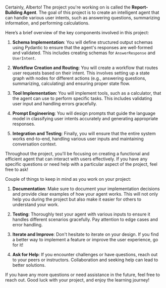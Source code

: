 Certainly, Alberto! The project you're working on is called the **Report-Building Agent**. The goal of this project is to create an intelligent agent that can handle various user intents, such as answering questions, summarizing information, and performing calculations. 

Here’s a brief overview of the key components involved in this project:

1. **Schema Implementation**: You will define structured output schemas using Pydantic to ensure that the agent's responses are well-formed and validated. This includes creating schemas for `AnswerResponse` and `UserIntent`.

2. **Workflow Creation and Routing**: You will create a workflow that routes user requests based on their intent. This involves setting up a state graph with nodes for different actions (e.g., answering questions, summarizing, calculating) and ensuring proper state flow.

3. **Tool Implementation**: You will implement tools, such as a calculator, that the agent can use to perform specific tasks. This includes validating user input and handling errors gracefully.

4. **Prompt Engineering**: You will design prompts that guide the language model in classifying user intents accurately and generating appropriate responses.

5. **Integration and Testing**: Finally, you will ensure that the entire system works end-to-end, handling various user inputs and maintaining conversation context.

Throughout the project, you'll be focusing on creating a functional and efficient agent that can interact with users effectively. If you have any specific questions or need help with a particular aspect of the project, feel free to ask!

Couple of things to keep in mind as you work on your project:

1. **Documentation**: Make sure to document your implementation decisions and provide clear examples of how your agent works. This will not only help you during the project but also make it easier for others to understand your work.

2. **Testing**: Thoroughly test your agent with various inputs to ensure it handles different scenarios gracefully. Pay attention to edge cases and error handling.

3. **Iterate and Improve**: Don't hesitate to iterate on your design. If you find a better way to implement a feature or improve the user experience, go for it!

4. **Ask for Help**: If you encounter challenges or have questions, reach out to your peers or instructors. Collaboration and seeking help can lead to better solutions.

If you have any more questions or need assistance in the future, feel free to reach out. Good luck with your project, and enjoy the learning journey!
